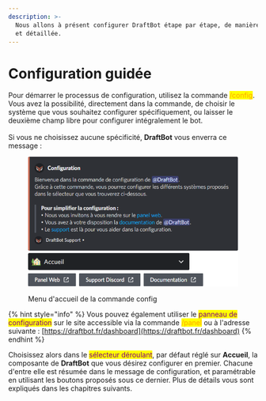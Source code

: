 ```yaml
---
description: >-
  Nous allons à présent configurer DraftBot étape par étape, de manière simple
  et détaillée.
---
```


# Configuration guidée

Pour démarrer le processus de configuration, utilisez la commande <mark style="color:orange;">/config</mark>. Vous avez la possibilité, directement dans la commande, de choisir le système que vous souhaitez configurer spécifiquement, ou laisser le deuxième champ libre pour configurer intégralement le bot.\
\
Si vous ne choisissez aucune spécificité, **DraftBot** vous enverra ce message :

<figure><img src="../../.gitbook/assets/Config.png" alt=""><figcaption><p>Menu d'accueil de la commande config</p></figcaption></figure>

{% hint style="info" %}
Vous pouvez également utiliser le <mark style="color:purple;">panneau de configuration</mark> sur le site accessible via la commande <mark style="color:orange;">/panel</mark> ou à l'adresse suivante : [https://draftbot.fr/dashboard](https://draftbot.fr/dashboard)
{% endhint %}

Choisissez alors dans le <mark style="color:purple;">sélecteur déroulant</mark>, par défaut réglé sur **Accueil**, la composante de **DraftBot** que vous désirez configurer en premier. Chacune d'entre elle est résumée dans le message de configuration, et paramétrable en utilisant les boutons proposés sous ce dernier. Plus de détails vous sont expliqués dans les chapitres suivants.
